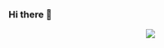 ### Hi there 👋

<!--
**mammadlinurlan/mammadlinurlan** is a ✨ _special_ ✨ repository because its `README.md` (this file) appears on your GitHub profile.

Here are some ideas to get you started:

- 🔭 I’m currently working on ...
- 🌱 I’m currently learning ...
- 👯 I’m looking to collaborate on ...
- 🤔 I’m looking for help with ...
- 💬 Ask me about ...
- 📫 How to reach me: ...
- 😄 Pronouns: ...
- ⚡ Fun fact: ...
-->

<p align="center">
	<a href="https://spotify-github-profile.vercel.app/api/view?uid=21bfyupy2433uqzykgh3ez4mq&redirect=true">
		<img src="https://spotify-github-profile.vercel.app/api/view?uid=21bfyupy2433uqzykgh3ez4mq&cover_image=true&theme=default&show_offline=false&background_color=121212&bar_color=53b14f&bar_color_cover=false" />
	</a>
</p>
